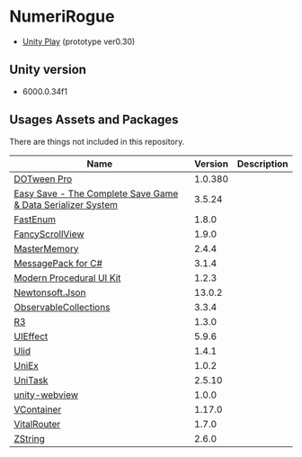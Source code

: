 # NumeriRogue

* [Unity Play](https://play.unity.com/en/games/87b56217-85cb-459b-8e38-a5ba4186af09/numerirogue-prototype) (prototype ver0.30)

## Unity version

* 6000.0.34f1

## Usages Assets and Packages

There are things not included in this repository.

|Name|Version|Description|
|---|---|---|
|[DOTween Pro](https://assetstore.unity.com/packages/tools/visual-scripting/dotween-pro-32416)|1.0.380||
|[Easy Save - The Complete Save Game & Data Serializer System](https://assetstore.unity.com/packages/tools/utilities/easy-save-the-complete-save-game-data-serializer-system-768)|3.5.24||
|[FastEnum](https://github.com/xin9le/FastEnum)|1.8.0||
|[FancyScrollView](https://github.com/setchi/FancyScrollView)|1.9.0||
|[MasterMemory](https://github.com/Cysharp/MasterMemory)|2.4.4||
|[MessagePack for C#](https://github.com/MessagePack-CSharp/MessagePack-CSharp)|3.1.4||
|[Modern Procedural UI Kit](https://assetstore.unity.com/packages/tools/gui/modern-procedural-ui-kit-163041)|1.2.3||
|[Newtonsoft.Json](https://github.com/JamesNK/Newtonsoft.Json)|13.0.2||
|[ObservableCollections](https://github.com/Cysharp/ObservableCollections)|3.3.4||
|[R3](https://github.com/Cysharp/R3)|1.3.0||
|[UIEffect](https://github.com/mob-sakai/UIEffect)|5.9.6||
|[Ulid](https://github.com/Cysharp/Ulid)|1.4.1||
|[UniEx](https://github.com/kitatas/UniEx)|1.0.2||
|[UniTask](https://github.com/Cysharp/UniTask)|2.5.10||
|[unity-webview](https://github.com/gree/unity-webview)|1.0.0||
|[VContainer](https://github.com/hadashiA/VContainer)|1.17.0||
|[VitalRouter](https://github.com/hadashiA/VitalRouter)|1.7.0||
|[ZString](https://github.com/Cysharp/ZString)|2.6.0||

